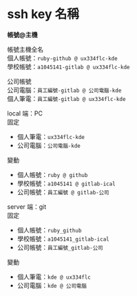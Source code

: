 # ssh key 名稱

**帳號@主機**  

帳號主機全名  
個人帳號：`ruby-github @ ux334flc-kde`  
學校帳號：`a1045141-gitlab @ ux334flc-kde`  

公司帳號  
公司電腦：`員工編號-gitlab @ 公司電腦-kde`  
個人筆電：`員工編號-gitlab @ ux334flc-kde`  



local 端：PC  
固定  
  * 個人筆電：`ux334flc-kde`
  * 公司電腦：`公司電腦-kde`

變動  
  * 個人帳號：`ruby @ github`
  * 學校帳號：`a1045141 @ gitlab-ical`
  * 公司帳號：`員工編號 @ gitlab-公司`


server 端：git  
固定  
  * 個人帳號：`ruby_github`
  * 學校帳號：`a1045141_gitlab-ical`
  * 公司帳號：`員工編號_gitlab-公司`

變動  
  * 個人筆電：`kde @ ux334flc`
  * 公司電腦：`kde @ 公司電腦`




